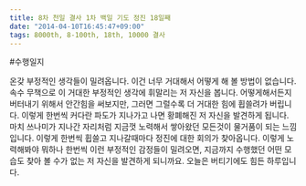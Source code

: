 ```yaml
---
title: 8차 천일 결사 1차 백일 기도 정진 18일째
date: "2014-04-10T16:45:47+09:00"
tags: 8000th, 8-100th, 18th, 10000 결사
---
```


#수행일지

온갖 부정적인 생각들이 밀려옵니다. 이건 너무 거대해서 어떻게 해 볼 방법이 없습니다. 속수 무책으로 이 거대한 부정적인 생각에 휘말리는 저 자신을 봅니다. 어떻게해서든지 버터내기 위해서 안간힘을 써보지만, 그러면 그럴수록 더 거대한 힘에 휩쓸려가 버립니다. 이렇게 한번씩 커다란 파도가 지나가고 나면 황폐해진 저 자신을 발견하게 됩니다. 마치 쓰나미가 지나간 자리처럼 지금껏 노력해서 쌓아왔던 모든것이 물거품이 되는 느낌입니다. 이렇게 한번씩 휩쓸고 지나갈때마다 정진에 대한 회의가 찾아옵니다. 이렇게 노력해봐야 뭐하나 한번씩 이런 부정적인 감정들이 밀려오면, 지금까지 수행했던 어떤 모습도 찾아 볼 수가 없는 저 자신을 발견하게 되니까요. 오늘은 버티기에도 힘든 하루입니다.
